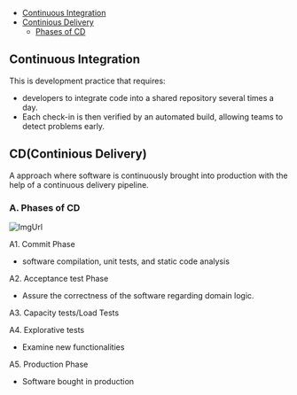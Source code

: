 - [Continuous Integration](#ci)
- [Continious Delivery](#cd)
  - [Phases of CD](#p)

<a name=ci></a>
## Continuous Integration
This is development practice that requires:
- developers to integrate code into a shared repository several times a day.
- Each check-in is then verified by an automated build, allowing teams to detect problems early.

<a name=cd></a>
## CD(Continious Delivery)
A approach where software is continuously brought into production with the help of a continuous delivery pipeline.

<a name=p></a>
### A. Phases of CD
![ImgUrl](https://i.ibb.co/pjDPbK2/ms.png)

A1. Commit Phase
- software compilation, unit tests, and static code analysis

A2. Acceptance test Phase
- Assure the correctness of the software regarding domain logic.

A3. Capacity tests/Load Tests

A4. Explorative tests
  - Examine new functionalities
  
A5. Production Phase
  - Software bought in production
